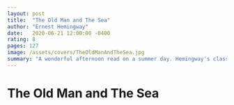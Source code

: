 ```yaml
---
layout: post
title:  "The Old Man and The Sea"
author: "Ernest Hemingway"
date:   2020-06-21 12:00:00 -0400
rating: 8
pages: 127
image: /assets/covers/TheOldManAndTheSea.jpg
summary: "A wonderful afternoon read on a summer day. Hemingway's classic paints a picture  of persistance and the unfairness of life. Best read in the summer by a lake or ocean, with a cold beer."
---
```


# The Old Man and The Sea